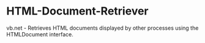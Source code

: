 # HTML-Document-Retriever
vb.net - Retrieves HTML documents displayed by other processes using the HTMLDocument interface.
